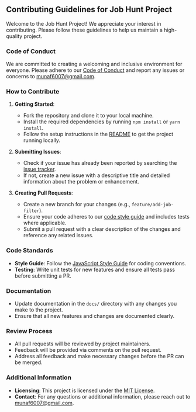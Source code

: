 ## Contributing Guidelines for Job Hunt Project

Welcome to the Job Hunt Project! We appreciate your interest in contributing. Please follow these guidelines to help us maintain a high-quality project.

### Code of Conduct

We are committed to creating a welcoming and inclusive environment for everyone. Please adhere to our [Code of Conduct](link) and report any issues or concerns to [munaf6007@gmail.com](mailto:munaf6007@gmail.com).

### How to Contribute

1. **Getting Started**:
   - Fork the repository and clone it to your local machine.
   - Install the required dependencies by running `npm install` or `yarn install`.
   - Follow the setup instructions in the [README](link) to get the project running locally.

2. **Submitting Issues**:
   - Check if your issue has already been reported by searching the [issue tracker](link).
   - If not, create a new issue with a descriptive title and detailed information about the problem or enhancement.

3. **Creating Pull Requests**:
   - Create a new branch for your changes (e.g., `feature/add-job-filter`).
   - Ensure your code adheres to our [code style guide](link) and includes tests where applicable.
   - Submit a pull request with a clear description of the changes and reference any related issues.

### Code Standards

- **Style Guide**: Follow the [JavaScript Style Guide](link) for coding conventions.
- **Testing**: Write unit tests for new features and ensure all tests pass before submitting a PR.

### Documentation

- Update documentation in the `docs/` directory with any changes you make to the project.
- Ensure that all new features and changes are documented clearly.

### Review Process

- All pull requests will be reviewed by project maintainers.
- Feedback will be provided via comments on the pull request.
- Address all feedback and make necessary changes before the PR can be merged.

### Additional Information

- **Licensing**: This project is licensed under the [MIT License](link).
- **Contact**: For any questions or additional information, please reach out to [munaf6007@gmail.com](mailto:munaf6007@gmail.com).
